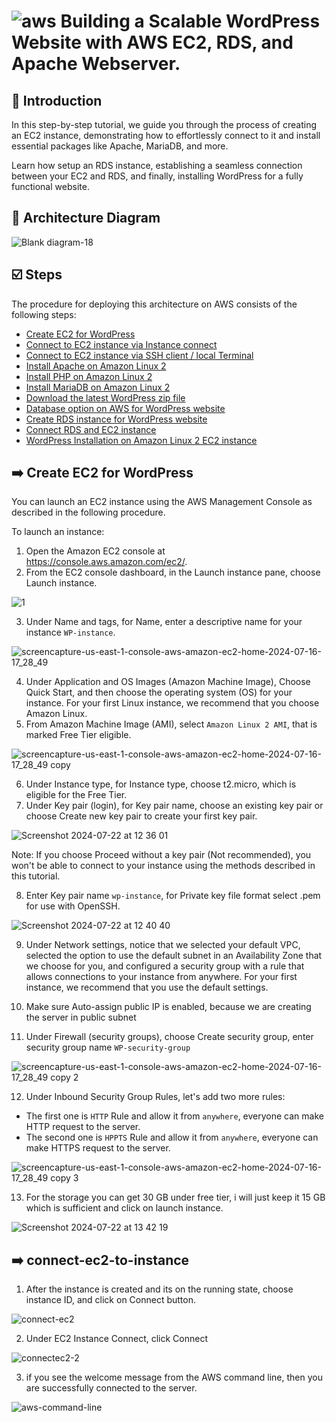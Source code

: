 # ![aws](https://github.com/julien-muke/Search-Engine-Website-using-AWS/assets/110755734/01cd6124-8014-4baa-a5fe-bd227844d263) Building a Scalable WordPress Website with AWS EC2, RDS, and Apache Webserver.


## <a name="introduction">🤖 Introduction</a>

In this step-by-step tutorial, we guide you through the process of creating an EC2 instance, demonstrating how to effortlessly connect to it and install essential packages like Apache, MariaDB, and more. 

Learn how setup an RDS instance, establishing a seamless connection between your EC2 and RDS, and finally, installing WordPress for a fully functional website. 


## <a name="design">📐 Architecture Diagram</a>


![Blank diagram-18](https://github.com/user-attachments/assets/7a3bd865-7167-4b54-8628-e3f56a9f31f6)


## <a name="steps">☑️ Steps</a>

The procedure for deploying this architecture on AWS consists of the following steps:

* [Create EC2 for WordPress](Create-EC2-for-WordPress)
* [Connect to EC2 instance via Instance connect](connect-ec2-to-instance)
* [Connect to EC2 instance via SSH client / local Terminal](connect-ec2-to-ssh)
* [Install Apache on Amazon Linux 2](install-apache)
* [Install PHP on Amazon Linux 2](install-php)
* [Install MariaDB on Amazon Linux 2](instance-mariadb)
* [Download the latest WordPress zip file](download-wordpress)
* [Database option on AWS for WordPress website](wp-database)
* [Create RDS instance for WordPress website](rds-wp)
* [Connect RDS and EC2 instance](connect-rds-ec2)
* [WordPress Installation on Amazon Linux 2 EC2 instance](install-wp-on-ec2)

## <a name="Create-EC2-for-WordPress">➡️ Create EC2 for WordPress</a>

You can launch an EC2 instance using the AWS Management Console as described in the following procedure.

To launch an instance:

1. Open the Amazon EC2 console at https://console.aws.amazon.com/ec2/.
2. From the EC2 console dashboard, in the Launch instance pane, choose Launch instance.

![1](https://github.com/user-attachments/assets/6a4fbf1d-377e-473d-9ee0-448976625bc9)

3. Under Name and tags, for Name, enter a descriptive name for your instance `WP-instance`.

![screencapture-us-east-1-console-aws-amazon-ec2-home-2024-07-16-17_28_49](https://github.com/user-attachments/assets/1a4e6b48-b2a5-4d27-b5d0-78e574641e09)


4. Under Application and OS Images (Amazon Machine Image), Choose Quick Start, and then choose the operating system (OS) for your instance. For your first Linux instance, we recommend that you choose Amazon Linux.
5. From Amazon Machine Image (AMI), select `Amazon Linux 2 AMI`, that is marked Free Tier eligible.

![screencapture-us-east-1-console-aws-amazon-ec2-home-2024-07-16-17_28_49 copy](https://github.com/user-attachments/assets/ceaf67fa-b784-468c-978c-0d089d8029de)

6. Under Instance type, for Instance type, choose t2.micro, which is eligible for the Free Tier. 
7. Under Key pair (login), for Key pair name, choose an existing key pair or choose Create new key pair to create your first key pair.

![Screenshot 2024-07-22 at 12 36 01](https://github.com/user-attachments/assets/08865853-85fd-46b3-8a96-0ac68a8fda8c)

Note: If you choose Proceed without a key pair (Not recommended), you won't be able to connect to your instance using the methods described in this tutorial.

8. Enter Key pair name `wp-instance`, for Private key file format select .pem for use with OpenSSH.

![Screenshot 2024-07-22 at 12 40 40](https://github.com/user-attachments/assets/7fee1bf8-152e-4087-9e7c-c734179ef016)

9. Under Network settings, notice that we selected your default VPC, selected the option to use the default subnet in an Availability Zone that we choose for you, and configured a security group with a rule that allows connections to your instance from anywhere. For your first instance, we recommend that you use the default settings.

10. Make sure Auto-assign public IP is enabled, because we are creating the server in public subnet
11. Under Firewall (security groups), choose Create security group, enter security group name `WP-security-group`

![screencapture-us-east-1-console-aws-amazon-ec2-home-2024-07-16-17_28_49 copy 2](https://github.com/user-attachments/assets/215d34c6-b973-4428-95fb-229ebcc3c3aa)

12. Under Inbound Security Group Rules, let's add two more rules:
* The first one is `HTTP` Rule and allow it from `anywhere`, everyone can make HTTP request to  the server.
* The second one is `HPPTS` Rule and allow it from `anywhere`, everyone can make HTTPS request to  the server.

![screencapture-us-east-1-console-aws-amazon-ec2-home-2024-07-16-17_28_49 copy 3](https://github.com/user-attachments/assets/0044974a-25ff-4329-8647-a236a04391ad)


13. For the storage you can get 30 GB under free tier, i will just keep it 15 GB which is sufficient and click on launch instance.

![Screenshot 2024-07-22 at 13 42 19](https://github.com/user-attachments/assets/1c9c495a-62cd-4044-9269-471fb376951e)


## <a name="Connect to EC2 instance via Instance connect">➡️ connect-ec2-to-instance</a>

1. After the instance is created and its on the running state, choose instance ID, and click on Connect button. 

![connect-ec2](https://github.com/user-attachments/assets/7a03613e-2f50-4aff-b791-0e7070d3527e)

2. Under EC2 Instance Connect, click Connect

![connectec2-2](https://github.com/user-attachments/assets/336529a0-4913-438a-915e-036213536d49)

3. if you see the welcome message from the AWS command line, then you are successfully connected to the server.

![aws-command-line](https://github.com/user-attachments/assets/23070b03-c9a6-4b16-ad84-d9097d0a5444)






